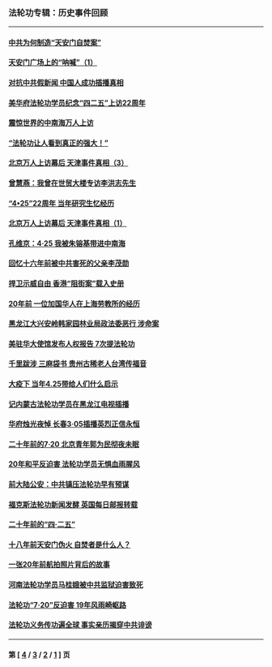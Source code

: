 ### 法轮功专辑：历史事件回顾
---
#### [中共为何制造“天安门自焚案”](../../pages/nf5793/n13183270.md?08270430) 
#### [天安门广场上的“呐喊”（1）](../../pages/nf5793/n13105277.md?08270430) 
#### [对抗中共假新闻 中国人成功插播真相](../../pages/nf5793/n12910618.md?08270430) 
#### [美华府法轮功学员纪念“四二五”上访22周年](../../pages/nf5793/n12904445.md?08270430) 
#### [震惊世界的中南海万人上访](../../pages/nf5793/n12903976.md?08270430) 
#### [“法轮功让人看到真正的强大！”](../../pages/nf5793/n12903195.md?08270430) 
#### [北京万人上访幕后 天津事件真相（3）](../../pages/nf5793/n12902807.md?08270430) 
#### [曾慧燕：我曾在世贸大楼专访李洪志先生](../../pages/nf5793/n12898729.md?08270430) 
#### [“4•25”22周年 当年研究生忆经历](../../pages/nf5793/n12894152.md?08270430) 
#### [北京万人上访幕后 天津事件真相（1）](../../pages/nf5793/n12885174.md?08270430) 
#### [孔维京：4·25 我被朱镕基带进中南海](../../pages/nf5793/n12864987.md?08270430) 
#### [回忆十六年前被中共害死的父亲李茂勋](../../pages/nf5793/n12880270.md?08270430) 
#### [捍卫示威自由 香港“阻街案”载入史册](../../pages/nf5793/n12811245.md?08270430) 
#### [20年前 一位加国华人在上海劳教所的经历](../../pages/nf5793/n12707932.md?08270430) 
#### [黑龙江大兴安岭韩家园林业局政法委恶行 涉命案](../../pages/nf5793/n12622815.md?08270430) 
#### [美驻华大使馆发布人权报告 7次提法轮功](../../pages/nf5793/n12520541.md?08270430) 
#### [千里跋涉 三麻袋书 贵州古稀老人台湾传福音](../../pages/nf5793/n12198750.md?08270430) 
#### [大疫下 当年4.25带给人们什么启示](../../pages/nf5793/n12058565.md?08270430) 
#### [记内蒙古法轮功学员在黑龙江电视插播](../../pages/nf5793/n11699194.md?08270430) 
#### [华府烛光夜悼 长春3·05插播英烈正信永恒](../../pages/nf5793/n11397432.md?08270430) 
#### [二十年前的7·20 北京青年郭为民彻夜未眠](../../pages/nf5793/n11354195.md?08270430) 
#### [20年和平反迫害 法轮功学员无惧血雨腥风](../../pages/nf5793/n11348279.md?08270430) 
#### [前大陆公安：中共镇压法轮功早有预谋](../../pages/nf5793/n11352168.md?08270430) 
#### [福克斯法轮功新闻发酵  英国每日邮报转载](../../pages/nf5793/n11285952.md?08270430) 
#### [二十年前的“四·二五”](../../pages/nf5793/n11207639.md?08270430) 
#### [十八年前天安门伪火 自焚者是什么人？](../../pages/nf5793/n10996556.md?08270430) 
#### [一张20年前航拍照片背后的故事](../../pages/nf5793/n10693797.md?08270430) 
#### [河南法轮功学员马桂娥被中共监狱迫害致死](../../pages/nf5793/n10684974.md?08270430) 
#### [法轮功“7‧20”反迫害 19年风雨崎岖路](../../pages/nf5793/n10570834.md?08270430) 
#### [法轮功义务传功遍全球 事实亲历揭穿中共诽谤](../../pages/nf5793/n10581061.md?08270430) 

---
#### 第 [ [4](./4.md?08270430) / [3](./3.md?08270430) / [2](./2.md?08270430) / [1](./1.md?08270430) ] 页
